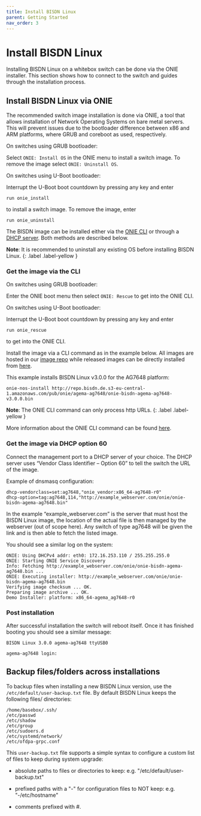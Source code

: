 ```yaml
---
title: Install BISDN Linux
parent: Getting Started
nav_order: 3
---
```


# Install BISDN Linux

Installing BISDN Linux on a whitebox switch can be done via the ONIE installer. This section shows how to connect to the switch and guides through the installation process.

## Install BISDN Linux via ONIE

The recommended switch image installation is done via ONIE, a tool that allows installation of Network Operating Systems on bare metal servers. This will prevent issues due to the bootloader difference between x86 and ARM platforms, where GRUB and coreboot as used, respectively.

On switches using GRUB bootloader:

Select `ONIE: Install OS` in the ONIE menu to install a switch image. To remove the image select `ONIE: Uninstall OS`.

On switches using U-Boot bootloader:

Interrupt the U-Boot boot countdown by pressing any key and enter

```
run onie_install
```

to install a switch image. To remove the image, enter
```
run onie_uninstall
```

The BISDN image can be installed either via the [ONIE CLI](#get-the-image-via-the-cli) or through a [DHCP server](#get-the-image-via-dhcp-option-60). Both methods are described below.

**Note**: It is recommended to uninstall any existing OS before installing BISDN Linux.
{: .label .label-yellow }

### Get the image via the CLI

On switches using GRUB bootloader:

Enter the ONIE boot menu then select `ONIE: Rescue` to get into the ONIE CLI.

On switches using U-Boot bootloader:

Interrupt the U-Boot boot countdown by pressing any key and enter

```
run onie_rescue
```

to get into the ONIE CLI.

Install the image via a CLI command as in the example below. All images are hosted in our [image repo](http://repo.bisdn.de/) while released images can be directly installed from [here](http://repo.bisdn.de/pub/onie/).

This example installs BISDN Linux v3.0.0 for the AG7648 platform:
```
onie-nos-install http://repo.bisdn.de.s3-eu-central-1.amazonaws.com/pub/onie/agema-ag7648/onie-bisdn-agema-ag7648-v3.0.0.bin
```

**Note**: The ONIE CLI command can only process http URLs.
{: .label .label-yellow }

More information about the ONIE CLI command can be found [here](https://opencomputeproject.github.io/onie/cli/index.html#onie-nos-install).

### Get the image via DHCP option 60

Connect the management port to a DHCP server of your choice. The DHCP server uses “Vendor Class Identifier – Option 60” to tell the switch the URL of the image.

Example of dnsmasq configuration:

```
dhcp-vendorclass=set:ag7648,"onie_vendor:x86_64-ag7648-r0"
dhcp-option=tag:ag7648,114,"http://example_webserver.com/onie/onie-bisdn-agema-ag7648.bin"
```

In the example “example_webserver.com” is the server that must host the BISDN Linux image, the location of the actual file is then managed by the webserver (out of scope here). Any switch of type ag7648 will be given the link and is then able to fetch the listed image.

You should see a similar log on the system:

```
ONIE: Using DHCPv4 addr: eth0: 172.16.253.110 / 255.255.255.0
ONIE: Starting ONIE Service Discovery
Info: Fetching http://example_webserver.com/onie/onie-bisdn-agema-ag7648.bin ...
ONIE: Executing installer: http://example_webserver.com/onie/onie-bisdn-agema-ag7648.bin
Verifying image checksum ... OK.
Preparing image archive ... OK.
Demo Installer: platform: x86_64-agema_ag7648-r0
```

### Post installation

After successful installation the switch will reboot itself. Once it has finished booting you should see a similar message:

```
BISDN Linux 3.0.0 agema-ag7648 ttyUSB0

agema-ag7648 login:
```

## Backup files/folders across installations

To backup files when installing a new BISDN Linux version, use the `/etc/default/user-backup.txt` file. By default BISDN Linux keeps the following files/ directories:

```
/home/basebox/.ssh/
/etc/passwd
/etc/shadow
/etc/group
/etc/sudoers.d
/etc/systemd/network/
/etc/ofdpa-grpc.conf
```

This `user-backup.txt` file supports a simple syntax to configure a custom list of files to keep during system upgrade:

- absolute paths to files or directories to keep:
e.g. "/etc/default/user-backup.txt"

- prefixed paths with a "-" for configuration files to NOT keep:
e.g. "-/etc/hostname"

- comments prefixed with #.

